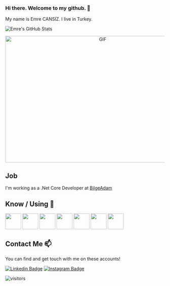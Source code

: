 ### Hi there. Welcome to my github. 👋

My name is Emre CANSIZ. I live in Turkey.

![Emre's GitHub Stats](https://github-readme-stats.vercel.app/api?username=emrecansiz&show_icons=true)

<p align="center">
<img height="400px" width="600px" alt="GIF" src="https://media.giphy.com/media/3o7qE1YN7aBOFPRw8E/giphy.gif"/>
</p>

## Job

I'm working as a .Net Core Developer at [BilgeAdam](http://bilgeadam.com.tr)

## Know / Using 🧠

<code><a href="https://www.microsoft.com/" target="_blank"><img height="50" src="https://www.vectorlogo.zone/logos/dotnet/dotnet-ar21.svg"></a></code>
<code><a href="https://https://dotnet.microsoft.com/download/" target="_blank"><img height="50" src="https://www.mshowto.org/images/articles/2019/12/justmock__net_770.png"></a></code>
<code><a href="https://www.postgresql.org" target="_blank"><img height="50" src="https://www.vectorlogo.zone/logos/postgresql/postgresql-ar21.svg"></a></code>
<code><a href="https://git-scm.com" target="_blank"><img height="50" src="https://git-scm.com/images/logos/downloads/Git-Icon-1788C.png"></a></code>
<code><a href="https://code.visualstudio.com" target="_blank"><img height="50" src="https://www.vectorlogo.zone/logos/visualstudio_code/visualstudio_code-ar21.svg"></a></code>
<code><a href="https://www.w3schools.com/html/" target="_blank"><img height="50" src="https://www.w3.org/html/logo/downloads/HTML5_1Color_Black.png"></a></code>
<code><a href="https://getbootstrap.com" target="_blank"><img height="50" src="https://e7.pngegg.com/pngimages/283/340/png-clipart-responsive-web-design-web-development-bootstrap-front-and-back-ends-web-design-purple-web-design-thumbnail.png"></a></code>

## Contact Me 📫

You can find and get touch with me on these accounts!

[![Linkedin Badge](https://img.shields.io/badge/emrecansiz-follow%20on%20linkedin-blue?style=for-the-badge&logo=linkedin)](https://www.linkedin.com/in/emrecansiz/)
[![Instagram Badge](https://img.shields.io/badge/emrecansiz-follow%20on%20instagram-blue?style=for-the-badge&logo=instagram)](https://instagram.com/emrecansiz/)


  ![visitors](https://img.shields.io/badge/dynamic/json?color=informational&label=visitor%20count&query=value&url=https%3A%2F%2Fapi.countapi.xyz%2Fhit%2Femrecansiz.emrecansiz%2Freadme)
